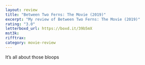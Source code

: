 ```yaml
---
layout: review
title: "Between Two Ferns: The Movie (2019)"
excerpt: "My review of Between Two Ferns: The Movie (2019)"
rating: "3.0"
letterboxd_url: https://boxd.it/39b5mX
mst3k:
rifftrax:
category: movie-review
---
```


It’s all about those bloops
